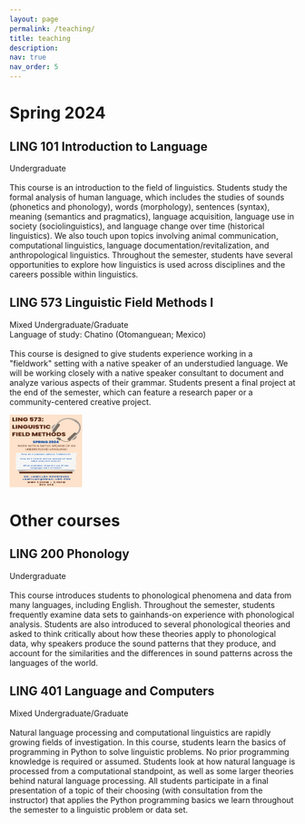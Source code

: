 ```yaml
---
layout: page
permalink: /teaching/
title: teaching
description:
nav: true
nav_order: 5
---
```


# Spring 2024

## LING 101 Introduction to Language
Undergraduate<br>
<br>
This course is an introduction to the field of linguistics. Students study the formal analysis of human language, which includes the studies of sounds (phonetics and phonology), words (morphology), sentences (syntax), meaning (semantics and pragmatics), language acquisition, language use in society (sociolinguistics), and language change over time (historical linguistics). We also touch upon topics involving animal communication, computational linguistics, language documentation/revitalization, and anthropological linguistics. Throughout the semester, students  have several opportunities to explore how linguistics is used across disciplines and the careers possible within linguistics.

## LING 573 Linguistic Field Methods I
Mixed Undergraduate/Graduate<br>
Language of study: Chatino (Otomanguean; Mexico)<br>
<br>
This course is designed to give students experience working in a "fieldwork" setting with a native speaker of an understudied language. We will be working closely with a native speaker consultant to document and analyze various aspects of their grammar. Students present a final project at the end of the semester, which can feature a research paper or a community-centered creative project. <br>

<img src="assets/img/poster.png" alt="HTML5 Icon" style="width:128px;height:128px;">

# Other courses

## LING 200 Phonology
Undergraduate<br>
<br>
This course introduces students to phonological phenomena and data from many languages, including English. Throughout the semester, students frequently examine data sets to gainhands-on experience with phonological analysis. Students are also introduced to several phonological theories and asked to think critically about how these theories apply to phonological data, why speakers produce the sound patterns that they produce, and account for the similarities and the differences in sound patterns across the languages of the world.

## LING 401 Language and Computers
Mixed Undergraduate/Graduate<br>
<br>
Natural language processing and computational linguistics are rapidly growing fields of investigation. In this course, students learn the basics of programming in Python to solve linguistic problems. No prior programming knowledge is required or assumed. Students look at how natural language is processed from a computational standpoint, as well as some larger theories behind natural language processing. All students participate in a final presentation of a topic of their choosing (with consultation from the instructor) that applies the Python programming basics we learn throughout the semester to a linguistic problem or data set.

